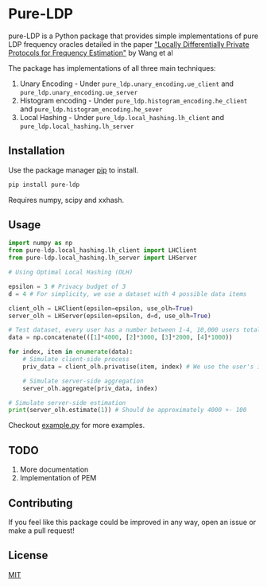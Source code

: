 # Pure-LDP

pure-LDP is a Python package that provides simple implementations of pure LDP frequency oracles detailed in the paper 
["Locally Differentially Private Protocols for Frequency Estimation"](https://www.usenix.org/conference/usenixsecurity17/technical-sessions/presentation/wang-tianhao) by Wang et al

The package has implementations of all three main techniques:
1. Unary Encoding - Under ```pure_ldp.unary_encoding.ue_client``` and ```pure_ldp.unary_encoding.ue_server``` 
2. Histogram encoding - Under ```pure_ldp.histogram_encoding.he_client``` and ```pure_ldp.histogram_encoding.he_sever``` 
3. Local Hashing - Under ```pure_ldp.local_hashing.lh_client``` and ```pure_ldp.local_hashing.lh_server``` 

## Installation

Use the package manager [pip](https://pip.pypa.io/en/stable/) to install.

```bash
pip install pure-ldp
```

Requires numpy, scipy and xxhash.

## Usage

```python
import numpy as np
from pure-ldp.local_hashing.lh_client import LHClient
from pure-ldp.local_hashing.lh_server import LHServer

# Using Optimal Local Hashing (OLH)

epsilon = 3 # Privacy budget of 3
d = 4 # For simplicity, we use a dataset with 4 possible data items

client_olh = LHClient(epsilon=epsilon, use_olh=True)
server_olh = LHServer(epsilon=epsilon, d=d, use_olh=True)

# Test dataset, every user has a number between 1-4, 10,000 users total
data = np.concatenate(([1]*4000, [2]*3000, [3]*2000, [4]*1000))

for index, item in enumerate(data):
    # Simulate client-side process
    priv_data = client_olh.privatise(item, index) # We use the user's index as a hash seed, in practice this should be randomly+uniquely generated

    # Simulate server-side aggregation
    server_olh.aggregate(priv_data, index)

# Simulate server-side estimation
print(server_olh.estimate(1)) # Should be approximately 4000 +- 100

```

Checkout [example.py](https://github.com/Samuel-Maddock/pure-LDP/blob/master/example.py) for more examples.

## TODO
1. More documentation
2. Implementation of PEM

## Contributing
If you feel like this package could be improved in any way, open an issue or make a pull request!


## License
[MIT](https://choosealicense.com/licenses/mit/)
